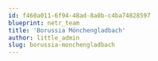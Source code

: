```yaml
---
id: f460a011-6f94-48ad-8a0b-c4ba74828597
blueprint: netr_team
title: 'Borussia Mönchengladbach'
author: little_admin
slug: borussia-monchengladbach
---
```

